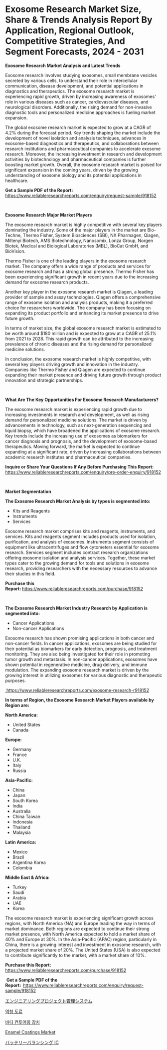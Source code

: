 <p><h1>Exosome Research Market Size, Share & Trends Analysis Report By Application, Regional Outlook, Competitive Strategies, And Segment Forecasts, 2024 - 2031</h1></p><p><strong>Exosome Research Market Analysis and Latest Trends</strong></p>
<p><p>Exosome research involves studying exosomes, small membrane vesicles secreted by various cells, to understand their role in intercellular communication, disease development, and potential applications in diagnostics and therapeutics. The exosome research market is experiencing rapid growth, driven by increasing awareness of exosomes' role in various diseases such as cancer, cardiovascular diseases, and neurological disorders. Additionally, the rising demand for non-invasive diagnostic tools and personalized medicine approaches is fueling market expansion.</p><p>The global exosome research market is expected to grow at a CAGR of 4.2% during the forecast period. Key trends shaping the market include the development of novel isolation and analysis techniques, advances in exosome-based diagnostics and therapeutics, and collaborations between research institutions and pharmaceutical companies to accelerate exosome research. Moreover, the increasing investment in research and development activities by biotechnology and pharmaceutical companies is further boosting market growth. Overall, the exosome research market is poised for significant expansion in the coming years, driven by the growing understanding of exosome biology and its potential applications in healthcare.</p></p>
<p><strong>Get a Sample PDF of the Report:&nbsp;</strong> <a href="https://www.reliableresearchreports.com/enquiry/request-sample/918152">https://www.reliableresearchreports.com/enquiry/request-sample/918152</a></p>
<p>&nbsp;</p>
<p><strong>Exosome Research Major Market Players</strong></p>
<p><p>The exosome research market is highly competitive with several key players dominating the industry. Some of the major players in the market are Bio-Techne, Thermo Fisher, System Biosciences (SBI), NX Pharmagen, Qiagen, Miltenyi Biotech, AMS Biotechnology, Nanosomix, Lonza Group, Norgen Biotek, Medical and Biological Laboratories (MBL), BioCat GmbH, and BioVision.</p><p>Thermo Fisher is one of the leading players in the exosome research market. The company offers a wide range of products and services for exosome research and has a strong global presence. Thermo Fisher has been experiencing significant growth in recent years due to the increasing demand for exosome research products.</p><p>Another key player in the exosome research market is Qiagen, a leading provider of sample and assay technologies. Qiagen offers a comprehensive range of exosome isolation and analysis products, making it a preferred choice for researchers worldwide. The company has been focusing on expanding its product portfolio and enhancing its market presence to drive future growth.</p><p>In terms of market size, the global exosome research market is estimated to be worth around $180 million and is expected to grow at a CAGR of 25.1% from 2021 to 2028. This rapid growth can be attributed to the increasing prevalence of chronic diseases and the rising demand for personalized medicine solutions.</p><p>In conclusion, the exosome research market is highly competitive, with several key players driving growth and innovation in the industry. Companies like Thermo Fisher and Qiagen are expected to continue expanding their market presence and driving future growth through product innovation and strategic partnerships.</p></p>
<p>&nbsp;</p>
<p><strong>What Are The Key Opportunities For Exosome Research Manufacturers?</strong></p>
<p><p>The exosome research market is experiencing rapid growth due to increasing investments in research and development, as well as rising demand for personalized medicine solutions. The market is driven by advancements in technology, such as next-generation sequencing and liquid biopsy, which have broadened the applications of exosome research. Key trends include the increasing use of exosomes as biomarkers for cancer diagnosis and prognosis, and the development of exosome-based therapeutics. Moving forward, the market is expected to continue expanding at a significant rate, driven by increasing collaborations between academic research institutes and pharmaceutical companies.</p></p>
<p><strong>Inquire or Share Your Questions If Any Before Purchasing This Report:</strong> <a href="https://www.reliableresearchreports.com/enquiry/pre-order-enquiry/918152">https://www.reliableresearchreports.com/enquiry/pre-order-enquiry/918152</a></p>
<p>&nbsp;</p>
<p><strong>Market Segmentation</strong></p>
<p><strong>The Exosome Research Market Analysis by types is segmented into:</strong></p>
<p><ul><li>Kits and Reagents</li><li>Instruments</li><li>Services</li></ul></p>
<p><p>Exosome research market comprises kits and reagents, instruments, and services. Kits and reagents segment includes products used for isolation, purification, and analysis of exosomes. Instruments segment consists of equipment like ultracentrifuges and flow cytometers essential for exosome research. Services segment includes contract research organizations offering exosome isolation and analysis services. Together, these market types cater to the growing demand for tools and solutions in exosome research, providing researchers with the necessary resources to advance their studies in this field.</p></p>
<p><strong>Purchase this Report:&nbsp;</strong><a href="https://www.reliableresearchreports.com/purchase/918152">https://www.reliableresearchreports.com/purchase/918152</a></p>
<p>&nbsp;</p>
<p><strong>The Exosome Research Market Industry Research by Application is segmented into:</strong></p>
<p><ul><li>Cancer Applications</li><li>Non-cancer Applications</li></ul></p>
<p><p>Exosome research has shown promising applications in both cancer and non-cancer fields. In cancer applications, exosomes are being studied for their potential as biomarkers for early detection, prognosis, and treatment monitoring. They are also being investigated for their role in promoting tumor growth and metastasis. In non-cancer applications, exosomes have shown potential in regenerative medicine, drug delivery, and immune modulation. The expanding exosome research market is driven by the growing interest in utilizing exosomes for various diagnostic and therapeutic purposes.</p></p>
<p><a href="https://www.reliableresearchreports.com/exosome-research-r918152">&nbsp;https://www.reliableresearchreports.com/exosome-research-r918152</a></p>
<p><strong>In terms of Region, the Exosome Research Market Players available by Region are:</strong></p>
<p>
    <p> <strong> North America: </strong>
        <ul>
            <li>United States</li>
            <li>Canada</li>
        </ul>
        </p> 
    <p> <strong> Europe: </strong>
        <ul>
            <li>Germany</li>
            <li>France</li>
            <li>U.K.</li>
            <li>Italy</li>
            <li>Russia</li>
        </ul>
        </p> 
    <p> <strong> Asia-Pacific: </strong>
        <ul>
            <li>China</li>
            <li>Japan</li>
            <li>South Korea</li>
            <li>India</li>
            <li>Australia</li>
            <li>China Taiwan</li>
            <li>Indonesia</li>
            <li>Thailand</li>
            <li>Malaysia</li>
        </ul>
        </p> 
    <p> <strong> Latin America: </strong>
        <ul>
            <li>Mexico</li>
            <li>Brazil</li>
            <li>Argentina Korea</li>
            <li>Colombia</li>
        </ul>
        </p> 
    <p> <strong> Middle East & Africa: </strong>
        <ul>
            <li>Turkey</li>
            <li>Saudi</li>
            <li>Arabia</li>
            <li>UAE</li>
            <li>Korea</li>
        </ul>
    </p>
    </p>
<p><p>The exosome research market is experiencing significant growth across regions, with North America (NA) and Europe leading the way in terms of market dominance. Both regions are expected to continue their strong market presence, with North America expected to hold a market share of 40% and Europe at 30%. In the Asia-Pacific (APAC) region, particularly in China, there is a growing interest and investment in exosome research, with a projected market share of 20%. The United States (USA) is also expected to contribute significantly to the market, with a market share of 10%.</p></p>
<p><strong>Purchase this Report: </strong><a href="https://www.reliableresearchreports.com/purchase/918152">https://www.reliableresearchreports.com/purchase/918152</a></p>
<p>&nbsp;<strong>Get a Sample PDF of the Report:&nbsp;&nbsp;</strong><a href="https://www.reliableresearchreports.com/enquiry/request-sample/918152">https://www.reliableresearchreports.com/enquiry/request-sample/918152</a></p>
<p><strong></strong></p>
<p><p><a href="https://medium.com/@sandrajerde2015/%E3%82%A8%E3%83%B3%E3%82%B8%E3%83%8B%E3%82%A2%E3%83%AA%E3%83%B3%E3%82%B0%E3%83%97%E3%83%AD%E3%82%B8%E3%82%A7%E3%82%AF%E3%83%88%E3%83%9E%E3%83%8D%E3%82%B8%E3%83%A1%E3%83%B3%E3%83%88%E3%82%B7%E3%82%B9%E3%83%86%E3%83%A0%E3%81%AE%E5%B8%82%E5%A0%B4%E8%A6%8F%E6%A8%A1-cagr-%E3%83%88%E3%83%AC%E3%83%B3%E3%83%892024%E5%B9%B4-2030%E5%B9%B4-1fec35d17c11">エンジニアリングプロジェクト管理システム</a></p><p><a href="https://github.com/fredrickeglers/Market-Research-Report-List-2/blob/main/483072452856.md">역청 도료</a></p><p><a href="https://github.com/RichardLueilwitz787/Market-Research-Report-List-1/blob/main/706219552857.md">바디 컨투어링 장치</a></p><p><a href="https://www.linkedin.com/pulse/enamel-coatings-market-analysis-size-global-industry-esdxc?trackingId=7xeDvEOhbdBB4Jk95078iw%3D%3D">Enamel Coatings Market</a></p><p><a href="https://medium.com/@stevenhuson95/%E3%83%90%E3%83%83%E3%83%86%E3%83%AA%E3%83%BC%E3%83%90%E3%83%A9%E3%83%B3%E3%82%B7%E3%83%B3%E3%82%B0ic%E5%B8%82%E5%A0%B4%E8%A6%8F%E6%A8%A1-%E5%B8%82%E5%A0%B4%E5%B1%95%E6%9C%9B%E3%81%8A%E3%82%88%E3%81%B3%E5%B8%82%E5%A0%B4%E4%BA%88%E6%B8%AC-2024%E5%B9%B4%E3%81%8B%E3%82%892031%E5%B9%B4-b7cb42cb4ff3">バッテリーバランシング IC</a></p></p>